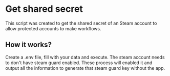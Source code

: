 # Get shared secret
This script was created to get the shared secret of an Steam account to allow protected accounts to make workflows.

## How it works?

Create a .env file, fill with your data and execute. The steam account needs to don't have steam guard enabled. These process will enabled it and output all the information to generate that steam guard key without the app.
